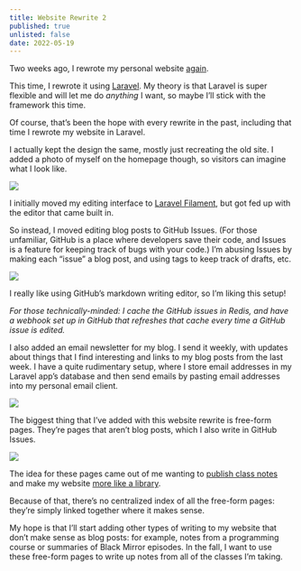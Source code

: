 ```yaml
---
title: Website Rewrite 2
published: true
unlisted: false
date: 2022-05-19
---
```


Two weeks ago, I rewrote my personal website [again](/rewrite).

This time, I rewrote it using [Laravel](https://laravel.com). My theory is that Laravel is super flexible and will let me do _anything_ I want, so maybe I’ll stick with the framework this time.

Of course, that’s been the hope with every rewrite in the past, including that time I rewrote my website in Laravel.

I actually kept the design the same, mostly just recreating the old site. I added a photo of myself on the homepage though, so visitors can imagine what I look like.

![](/posts/rewrite-2/169405416-c72e6c5a-b52d-4568-ae86-05788fc85a1b.png)

I initially moved my editing interface to [Laravel Filament](https://filamentphp.com), but got fed up with the editor that came built in.

So instead, I moved editing blog posts to GitHub Issues. (For those unfamiliar, GitHub is a place where developers save their code, and Issues is a feature for keeping track of bugs with your code.) I’m abusing Issues by making each “issue” a blog post, and using tags to keep track of drafts, etc.

![](/posts/rewrite-2/169405662-7bab5f60-41e6-42f3-8ebc-e7acc1fa25ba.png)

I really like using GitHub’s markdown writing editor, so I’m liking this setup!

_For those technically-minded: I cache the GitHub issues in Redis, and have a webhook set up in GitHub that refreshes that cache every time a GitHub issue is edited._

I also added an email newsletter for my blog. I send it weekly, with updates about things that I find interesting and links to my blog posts from the last week. I have a quite rudimentary setup, where I store email addresses in my Laravel app’s database and then send emails by pasting email addresses into my personal email client.

![](/posts/rewrite-2/169405928-74847682-28f0-4462-ab37-8ba8f97fa816.png)

The biggest thing that I’ve added with this website rewrite is free-form pages. They’re pages that aren’t blog posts, which I also write in GitHub Issues.

![](/posts/rewrite-2/169406094-413d1025-5202-4c62-914d-66d40dbc8f4d.png)

The idea for these pages came out of me wanting to [publish class notes](/publishing-class-notes) and make my website [more like a library](/library).

Because of that, there’s no centralized index of all the free-form pages: they’re simply linked together where it makes sense.

My hope is that I’ll start adding other types of writing to my website that don’t make sense as blog posts: for example, notes from a programming course or summaries of Black Mirror episodes. In the fall, I want to use these free-form pages to write up notes from all of the classes I’m taking.
